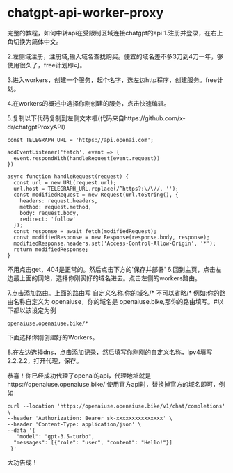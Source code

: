 # chatgpt-api-worker-proxy
完整的教程，如何中转api在受限制区域连接chatgpt的api
1.注册并登录，在右上角切换为简体中文。

2.左侧域注册，注册域,输入域名查找购买。便宜的域名差不多3刀到4刀一年，够使用很久了，free计划即可。

3.进入workers，创建一个服务，起个名字，选左边http程序，创建服务。free计划。

4.在workers的概述中选择你刚创建的服务，点击快速编辑。

5.复制以下代码复制到左侧文本框(代码来自https://github.com/x-dr/chatgptProxyAPI）

```shell
const TELEGRAPH_URL = 'https://api.openai.com';

addEventListener('fetch', event => {
  event.respondWith(handleRequest(event.request))
})

async function handleRequest(request) {
  const url = new URL(request.url);
  url.host = TELEGRAPH_URL.replace(/^https?:\/\//, '');
  const modifiedRequest = new Request(url.toString(), {
    headers: request.headers,
    method: request.method,
    body: request.body,
    redirect: 'follow'
  });
  const response = await fetch(modifiedRequest);
  const modifiedResponse = new Response(response.body, response);
  modifiedResponse.headers.set('Access-Control-Allow-Origin', '*');
  return modifiedResponse;
}
```
不用点击get，404是正常的。然后点击下方的'保存并部署'
6.回到主页，点击左边最上面的网站，选择你刚买好的域名进去。点击左侧的workers路由。

7.点击添加路由。上面的路由写 自定义名称.你的域名/*
不可以省略/*
例如:你的路由名称自定义为 openaiuse，你的域名是 openaiuse.bike,那你的路由填写。#以下都以该设定为例
```shell
openaiuse.openaiuse.bike/*
```
下面选择你刚创建好的Workers。

8.在左边选择dns，点击添加记录，然后填写你刚刚的自定义名称，Ipv4填写2.2.2.2，打开代理，保存。

恭喜！你已经成功代理了openai的api，代理地址就是https://openaiuse.openaiuse.bike/
使用官方api时，替换掉官方的域名即可，例如
```shell
curl --location 'https://openaiuse.openaiuse.bike/v1/chat/completions' \
--header 'Authorization: Bearer sk-xxxxxxxxxxxxxxx' \
--header 'Content-Type: application/json' \
--data '{
   "model": "gpt-3.5-turbo",
  "messages": [{"role": "user", "content": "Hello!"}]
 }'
 ```
 大功告成！
